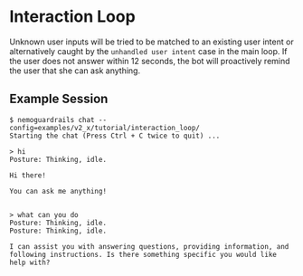 # Interaction Loop

Unknown user inputs will be tried to be matched to an existing user intent or alternatively caught by the `unhandled user intent` case in the main loop. If the user does not answer within 12 seconds, the bot will proactively remind the user that she can ask anything.

## Example Session

```
$ nemoguardrails chat --config=examples/v2_x/tutorial/interaction_loop/
Starting the chat (Press Ctrl + C twice to quit) ...

> hi
Posture: Thinking, idle.

Hi there!

You can ask me anything!


> what can you do
Posture: Thinking, idle.
Posture: Thinking, idle.

I can assist you with answering questions, providing information, and following instructions. Is there something specific you would like help with?
```
